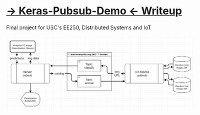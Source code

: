 # [-> Keras-Pubsub-Demo <- Writeup](Writeup.pdf)
Final project for USC's EE250, Distributed Systems and IoT

![](Flowchart.png)
